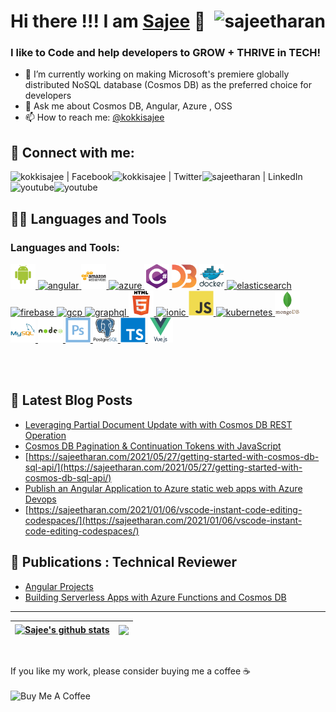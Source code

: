 # Hi there !!! I am [Sajee][website] 👋 <img align="right" src="https://komarev.com/ghpvc/?username=sajeetharan" alt="sajeetharan" />

### I like to Code and help developers to GROW + THRIVE in TECH!

- 🔭 I’m currently working on making Microsoft's premiere globally distributed NoSQL database (Cosmos DB) as the preferred choice for developers
- 💬 Ask me about Cosmos DB, Angular, Azure , OSS
- 📫 How to reach me: [@kokkisajee][twitter]

## 🤝 Connect with me:

[<img align="left" alt="kokkisajee | Facebook" src="https://img.shields.io/badge/Facebook-1877F2?style=for-the-badge&logo=facebook&logoColor=white" />][facebook]
[<img align="left" alt="kokkisajee | Twitter" src="https://img.shields.io/badge/Twitter-1DA1F2?style=for-the-badge&logo=twitter&logoColor=white" />][twitter]
[<img align="left" alt="sajeetharan | LinkedIn" src="https://img.shields.io/badge/LinkedIn-0077B5?style=for-the-badge&logo=linkedin&logoColor=white" />][linkedin]
[<img align="left" alt="youtube" src="https://img.shields.io/badge/Stackoverflow-FF0000?style=for-the-badge&logo=stackoverflow&logoColor=white" />][Stackoverflow]
[<img align="left" alt="youtube" src="https://img.shields.io/badge/YouTube-FF0000?style=for-the-badge&logo=youtube&logoColor=white" />][Youtube]

<br />
<br />

## 👨‍💻 Languages and Tools

<h3 align="left">Languages and Tools:</h3>
<p align="left"> <a href="https://developer.android.com" target="_blank" rel="noreferrer"> <img src="https://raw.githubusercontent.com/devicons/devicon/master/icons/android/android-original-wordmark.svg" alt="android" width="40" height="40"/> </a> <a href="https://angular.io" target="_blank" rel="noreferrer"> <img src="https://angular.io/assets/images/logos/angular/angular.svg" alt="angular" width="40" height="40"/> </a> <a href="https://aws.amazon.com" target="_blank" rel="noreferrer"> <img src="https://raw.githubusercontent.com/devicons/devicon/master/icons/amazonwebservices/amazonwebservices-original-wordmark.svg" alt="aws" width="40" height="40"/> </a> <a href="https://azure.microsoft.com/en-in/" target="_blank" rel="noreferrer"> <img src="https://www.vectorlogo.zone/logos/microsoft_azure/microsoft_azure-icon.svg" alt="azure" width="40" height="40"/> </a> <a href="https://www.w3schools.com/cs/" target="_blank" rel="noreferrer"> <img src="https://raw.githubusercontent.com/devicons/devicon/master/icons/csharp/csharp-original.svg" alt="csharp" width="40" height="40"/> </a> <a href="https://d3js.org/" target="_blank" rel="noreferrer"> <img src="https://raw.githubusercontent.com/devicons/devicon/master/icons/d3js/d3js-original.svg" alt="d3js" width="40" height="40"/> </a> <a href="https://www.docker.com/" target="_blank" rel="noreferrer"> <img src="https://raw.githubusercontent.com/devicons/devicon/master/icons/docker/docker-original-wordmark.svg" alt="docker" width="40" height="40"/> </a> <a href="https://www.elastic.co" target="_blank" rel="noreferrer"> <img src="https://www.vectorlogo.zone/logos/elastic/elastic-icon.svg" alt="elasticsearch" width="40" height="40"/> </a> <a href="https://firebase.google.com/" target="_blank" rel="noreferrer"> <img src="https://www.vectorlogo.zone/logos/firebase/firebase-icon.svg" alt="firebase" width="40" height="40"/> </a> <a href="https://cloud.google.com" target="_blank" rel="noreferrer"> <img src="https://www.vectorlogo.zone/logos/google_cloud/google_cloud-icon.svg" alt="gcp" width="40" height="40"/> </a> <a href="https://graphql.org" target="_blank" rel="noreferrer"> <img src="https://www.vectorlogo.zone/logos/graphql/graphql-icon.svg" alt="graphql" width="40" height="40"/> </a> <a href="https://www.w3.org/html/" target="_blank" rel="noreferrer"> <img src="https://raw.githubusercontent.com/devicons/devicon/master/icons/html5/html5-original-wordmark.svg" alt="html5" width="40" height="40"/> </a> <a href="https://ionicframework.com" target="_blank" rel="noreferrer"> <img src="https://upload.wikimedia.org/wikipedia/commons/d/d1/Ionic_Logo.svg" alt="ionic" width="40" height="40"/> </a> <a href="https://developer.mozilla.org/en-US/docs/Web/JavaScript" target="_blank" rel="noreferrer"> <img src="https://raw.githubusercontent.com/devicons/devicon/master/icons/javascript/javascript-original.svg" alt="javascript" width="40" height="40"/> </a> <a href="https://kubernetes.io" target="_blank" rel="noreferrer"> <img src="https://www.vectorlogo.zone/logos/kubernetes/kubernetes-icon.svg" alt="kubernetes" width="40" height="40"/> </a> <a href="https://www.mongodb.com/" target="_blank" rel="noreferrer"> <img src="https://raw.githubusercontent.com/devicons/devicon/master/icons/mongodb/mongodb-original-wordmark.svg" alt="mongodb" width="40" height="40"/> </a> <a href="https://www.mysql.com/" target="_blank" rel="noreferrer"> <img src="https://raw.githubusercontent.com/devicons/devicon/master/icons/mysql/mysql-original-wordmark.svg" alt="mysql" width="40" height="40"/> </a> <a href="https://nodejs.org" target="_blank" rel="noreferrer"> <img src="https://raw.githubusercontent.com/devicons/devicon/master/icons/nodejs/nodejs-original-wordmark.svg" alt="nodejs" width="40" height="40"/> </a> <a href="https://www.photoshop.com/en" target="_blank" rel="noreferrer"> <img src="https://raw.githubusercontent.com/devicons/devicon/master/icons/photoshop/photoshop-line.svg" alt="photoshop" width="40" height="40"/> </a> <a href="https://www.postgresql.org" target="_blank" rel="noreferrer"> <img src="https://raw.githubusercontent.com/devicons/devicon/master/icons/postgresql/postgresql-original-wordmark.svg" alt="postgresql" width="40" height="40"/> </a> <a href="https://www.typescriptlang.org/" target="_blank" rel="noreferrer"> <img src="https://raw.githubusercontent.com/devicons/devicon/master/icons/typescript/typescript-original.svg" alt="typescript" width="40" height="40"/> </a> <a href="https://vuejs.org/" target="_blank" rel="noreferrer"> <img src="https://raw.githubusercontent.com/devicons/devicon/master/icons/vuejs/vuejs-original-wordmark.svg" alt="vuejs" width="40" height="40"/> </a> </p>

<br />
<br />

## 📝 Latest Blog Posts

<!-- BLOG-POST-LIST:START -->
- [Leveraging Partial Document Update with with Cosmos DB REST Operation](https://sajeetharan.com/2022/02/22/leveraging-partial-document-update-with-with-cosmos-db-rest-operation/)
- [Cosmos DB Pagination & Continuation Tokens with JavaScript](https://sajeetharan.com/2022/02/08/cosmos-db-pagination-continuation-tokens-with-javascript/)
- [https://sajeetharan.com/2021/05/27/getting-started-with-cosmos-db-sql-api/](https://sajeetharan.com/2021/05/27/getting-started-with-cosmos-db-sql-api/)
- [Publish an Angular Application to Azure static web apps with Azure Devops](https://sajeetharan.com/2021/04/02/azure-static-web-apps-with-azure-devops/)
- [https://sajeetharan.com/2021/01/06/vscode-instant-code-editing-codespaces/](https://sajeetharan.com/2021/01/06/vscode-instant-code-editing-codespaces/)
<!-- BLOG-POST-LIST:END -->


## 📕 Publications : Technical Reviewer

- [Angular Projects](https://www.amazon.com/gp/product/1838559353/ref=as_li_tl?ie=UTF8&camp=1789&creative=9325&creativeASIN=1838559353&linkCode=as2&tag=angularprojec-20&linkId=872dd8781afb388a8f6e36151db21d40)
- [Building Serverless Apps with Azure Functions and Cosmos DB](https://www.amazon.com/dp/9389328381/ref=sr_1_1?dchild=1&keywords=Building+Serverless+apps+with+Azure+Functions+and+Cosmos+DB+bpb)
---

| <a href="https://github.com/Sajeetharan/Sajeetharan"><img align="center" src="https://github-readme-stats.vercel.app/api?username=sajeetharan&show_icons=true&include_all_commits=true&theme=buefy&hide_border=true" alt="Sajee's github stats" /></a> | <a href="https://github.com/Sajeetharan/Sajeetharan"><img align="center" src="https://github-readme-stats.vercel.app/api/top-langs/?username=Sajeetharan&layout=compact&theme=buefy&hide_border=true" /></a> |
| ------------- | ------------- |

<br />

If you like my work, please consider buying me a coffee :coffee:
<br />
<br />
[<img align="left" alt="Buy Me A Coffee" height="40" width="160" src="https://img.shields.io/badge/Buy_Me_A_Coffee-FFDD00?style=for-the-badge&logo=buy-me-a-coffee&logoColor=black" />][buy me a coffee]


[website]: https://sajeetharan.com/
[facebook]: https://www.facebook.com/kokkisajee
[twitter]: https://twitter.com/kokkisajee
[linkedin]: https://www.linkedin.com/in/sajeetharan
[youtube]:https://www.youtube.com/c/Sajeetharan
[stackoverflow]:https://stackoverflow.com/users/1749403/sajeetharan
[buy me a coffee]: https://www.buymeacoffee.com/sajeetharan

